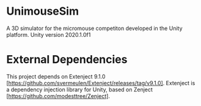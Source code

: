 # UnimouseSim
A 3D simulator for the micromouse competiton developed in the Unity platform. Unity version 2020.1.0f1

# External Dependencies
This project depends on Extenject 9.1.0 [https://github.com/svermeulen/Extenject/releases/tag/v9.1.0]. Extenject is a dependency injection library for Unity, based on Zenject [https://github.com/modesttree/Zenject].

